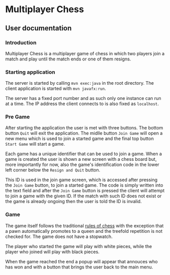 # Multiplayer Chess
## User documentation
### Introduction
Multiplayer Chess is a multiplayer game of chess in which two players join a match and play until the match ends or one of them resigns.

### Starting application
The server is started by calling `mvn exec:java` in the root directory. The client application is started with `mvn javafx:run`.

The server has a fixed port number and as such only one instance can run at a time. The IP address the client connects to is also fixed as `localhost`.

### Pre Game
After starting the application the user is met with three buttons. The bottom button `Quit` will exit the application.
The midlle button `Join Game` will open a new menu which is used to join a started game and the final top button `Start Game` will start a game.

Each game has a unique identifier that can be used to join a game. When a game is created the user is shown a new screen with a chess board but, more importantly for now, also the game's identification code in the lower left corner below the `Resign and Quit` button.

This ID is used in the join game screen, which is accessed after pressing the `Join Game` button, to join a started game. The code is simply written into the text field and after the `Join Game` button is pressed the client will attempt to join a game with the given ID. If the match with such ID does not exist or the game is already ongoing then the user is told the ID is invalid.

### Game
The game itself follows the traditional [rules of chess](https://en.wikipedia.org/wiki/Rules_of_chess) with the exception that a pawn automatically promotes to a queen and the treefold repetition is not checked for. The game does not have a stopwatch.

The player who started the game will play with white pieces, while the player who joined will play with black pieces.

When the game reached the end a popup will appear that annouces who has won and with a button that brings the user back to the main menu.
